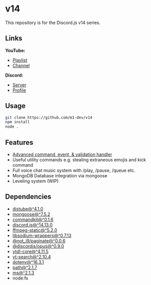 # v14

This repository is for the Discord.js v14 series.

## Links

**YouTube:**

- [Playlist](https://www.youtube.com/playlist?list=PLIyfGwNKOLhS0oYUT7vKriECviHUk6zD4)
- [Channel](https://www.youtube.com/channel/UCTG3iSfX-BKLieSA5GlfivQ)

**Discord:**

- [Server](https://discord.com/invite/amK8sjpp5M)
- [Profile](https://discordapp.com/users/997191161699631104)

## Usage

```sh
git clone https://github.com/m1-dev/v14
npm install
node .
```

## Features

- [Advanced command, event, & validation handler](https://commandkit.js.org)
- Useful utility commands e.g. stealing extraneous emojis and kick command
- Full voice chat music system with /play, /pause, /queue etc.
- MongoDB Database integration via mongoose
- Leveling system (WIP)

## Dependencies

- [distube@^4.1.0](https://npmjs.com/package/distube)
- [mongoose@^7.5.2](https://npmjs.com/package/mongoose)
- [commandkit@^0.1.6](https://npmjs.com/package/commandkit)
- [discord.js@^14.13.0](https://npmjs.com/package/discord.js)
- [ffmpeg-static@^5.2.0](https://npmjs.com/package/ffmpeg-static)
- [libsodium-wrappers@^0.7.13](https://npmjs.com/package/libsodium-wrappers)
- [@not_i9/paginate@^0.0.6](https://npmjs.com/package/@not_i9/paginate)
- [@discordjs/opus@^0.9.0](https://npmjs.com/package/@discordjs/opus)
- [ytdl-core@^4.11.5](https://npmjs.com/package/ytdl-core)
- [yt-search@^2.10.4](https://npmjs.com/package/yt-search)
- [dotenv@^16.3.1](https://npmjs.com/package/dotenv)
- [path@^2.1.7](https://npmjs.com/package/path)
- [ms@^2.1.3](https://npmjs.com/package/ms)
- node:fs
